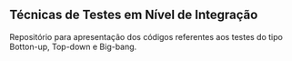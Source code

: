 ## Técnicas de Testes em Nível de Integração

Repositório para apresentação dos códigos referentes aos testes do tipo Botton-up, Top-down e Big-bang.